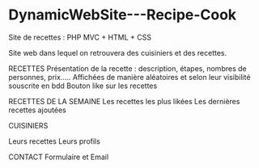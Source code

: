 # DynamicWebSite---Recipe-Cook
Site de recettes : PHP MVC + HTML + CSS

Site web dans lequel on retrouvera des cuisiniers et des recettes.

RECETTES
    Présentation de la recette :  description, étapes, nombres de personnes, prix.....
    Affichées de manière aléatoires et selon leur visibilité souscrite en bdd
    Bouton like sur les recettes
    
RECETTES DE LA SEMAINE
  Les recettes les plus likées 
  Les dernières recettes ajoutées
    

CUISINIERS

  Leurs recettes
  Leurs profils
    
CONTACT
  Formulaire et Email
